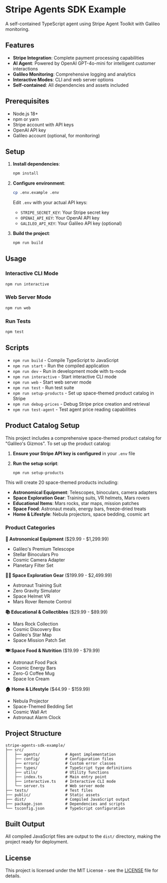 # Stripe Agents SDK Example

A self-contained TypeScript agent using Stripe Agent Toolkit with Galileo monitoring.

## Features

- **Stripe Integration**: Complete payment processing capabilities
- **AI Agent**: Powered by OpenAI GPT-4o-mini for intelligent customer interactions
- **Galileo Monitoring**: Comprehensive logging and analytics
- **Interactive Modes**: CLI and web server options
- **Self-contained**: All dependencies and assets included

## Prerequisites

- Node.js 18+
- npm or yarn
- Stripe account with API keys
- OpenAI API key
- Galileo account (optional, for monitoring)

## Setup

1. **Install dependencies**:

   ```bash
   npm install
   ```

2. **Configure environment**:

   ```bash
   cp .env.example .env
   ```

   Edit `.env` with your actual API keys:

   - `STRIPE_SECRET_KEY`: Your Stripe secret key
   - `OPENAI_API_KEY`: Your OpenAI API key
   - `GALILEO_API_KEY`: Your Galileo API key (optional)

3. **Build the project**:

   ```bash
   npm run build
   ```

## Usage

### Interactive CLI Mode

```bash
npm run interactive
```

### Web Server Mode

```bash
npm run web
```

### Run Tests

```bash
npm test
```

## Scripts

- `npm run build` - Compile TypeScript to JavaScript
- `npm run start` - Run the compiled application
- `npm run dev` - Run in development mode with ts-node
- `npm run interactive` - Start interactive CLI mode
- `npm run web` - Start web server mode
- `npm run test` - Run test suite
- `npm run setup-products` - Set up space-themed product catalog in Stripe
- `npm run debug-prices` - Debug Stripe price creation and retrieval
- `npm run test-agent` - Test agent price reading capabilities

## Product Catalog Setup

This project includes a comprehensive space-themed product catalog for "Galileo's Gizmos". To set up the product catalog:

1. **Ensure your Stripe API key is configured** in your `.env` file
2. **Run the setup script**:

   ```bash
   npm run setup-products
   ```

This will create 20 space-themed products including:

- **Astronomical Equipment**: Telescopes, binoculars, camera adapters
- **Space Exploration Gear**: Training suits, VR helmets, Mars rovers
- **Educational Items**: Mars rocks, star maps, mission patches
- **Space Food**: Astronaut meals, energy bars, freeze-dried treats
- **Home & Lifestyle**: Nebula projectors, space bedding, cosmic art

### Product Categories

**🔭 Astronomical Equipment** ($29.99 - $1,299.99)

- Galileo's Premium Telescope
- Stellar Binoculars Pro
- Cosmic Camera Adapter
- Planetary Filter Set

**👨‍🚀 Space Exploration Gear** ($199.99 - $2,499.99)

- Astronaut Training Suit
- Zero Gravity Simulator
- Space Helmet VR
- Mars Rover Remote Control

**📚 Educational & Collectibles** ($29.99 - $89.99)

- Mars Rock Collection
- Cosmic Discovery Box
- Galileo's Star Map
- Space Mission Patch Set

**🍽️ Space Food & Nutrition** ($19.99 - $79.99)

- Astronaut Food Pack
- Cosmic Energy Bars
- Zero-G Coffee Mug
- Space Ice Cream

**🏠 Home & Lifestyle** ($44.99 - $159.99)

- Nebula Projector
- Space-Themed Bedding Set
- Cosmic Wall Art
- Astronaut Alarm Clock

## Project Structure

```
stripe-agents-sdk-example/
├── src/
│   ├── agents/           # Agent implementation
│   ├── config/           # Configuration files
│   ├── errors/           # Custom error classes
│   ├── types/            # TypeScript type definitions
│   ├── utils/            # Utility functions
│   ├── index.ts          # Main entry point
│   ├── interactive.ts    # Interactive CLI mode
│   └── server.ts         # Web server mode
├── tests/                # Test files
├── public/               # Static assets
├── dist/                 # Compiled JavaScript output
├── package.json          # Dependencies and scripts
└── tsconfig.json         # TypeScript configuration
```

## Built Output

All compiled JavaScript files are output to the `dist/` directory, making the project ready for deployment.

## License

This project is licensed under the MIT License - see the [LICENSE](LICENSE) file for details.
